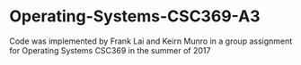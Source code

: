 # Operating-Systems-CSC369-A3
Code was implemented by Frank Lai and Keirn Munro in a group assignment for Operating Systems CSC369 in the summer of 2017
